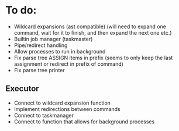 # To do:

- Wildcard expansions (ast compatible) (will need to expand one command, wait for it to finish, and then expand the next one etc.)
- Builtin job manager (taskmaster)
- Pipe/redirect handling
- Allow processes to run in background
- Fix parse tree ASSIGN items in prefix (seems to only keep the last assignment or redirect in prefix of command)
- Fix parse tree printer

## Executor
- Connect to wildcard expansion function
- Implement redirections between commands
- Connect to taskmanager
- Connect to function that allows for background processes